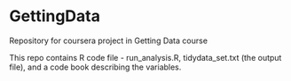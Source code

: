 # GettingData
Repository for coursera project in Getting Data course

This repo contains R code file - run_analysis.R, tidydata_set.txt (the output file), and a code book describing the variables.

